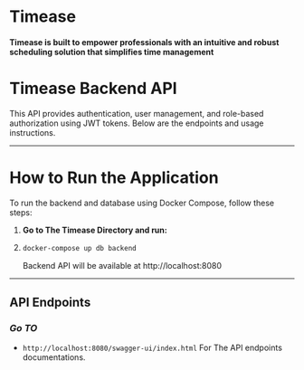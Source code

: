 # Timease
#### Timease is built to empower professionals with an intuitive and robust scheduling solution that simplifies time management

# **Timease Backend API**

This API provides authentication, user management, and role-based authorization using JWT tokens. Below are the endpoints and usage instructions.

---
# **How to Run the Application**

To run the backend and database using Docker Compose, follow these steps:

1. **Go to The Timease Directory and run:**
2. 
   ```bash
   docker-compose up db backend
   ```
   Backend API will be available at http://localhost:8080

---
## **API Endpoints**

### *Go TO*
- `http://localhost:8080/swagger-ui/index.html`
  For The API endpoints documentations.

